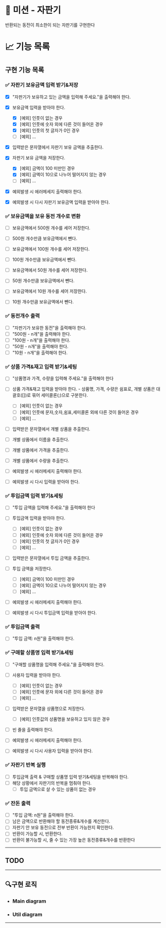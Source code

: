 # 🚀 미션 - 자판기

반환되는 동전이 최소한이 되는 자판기를 구현한다

# 📈 기능 목록

## 구현 기능 목록

### ✅ 자판기 보유금액 입력 받기&저장

+ [x] "자판기가 보유하고 있는 금액을 입력해 주세요."을 출력해야 한다.
+ [x] 보유금액 입력을 받아야 한다.
    + [x] [예외] 인풋이 없는 경우
    + [x] [예외] 인풋에 숫자 외에 다른 것이 들어온 경우
    + [x] [예외] 인풋의 첫 글자가 0인 경우
    + [ ] [예외] ...
+ [x] 입력받은 문자열에서 자판기 보유 금액을 추출한다.

+ [x] 자판기 보유 금액을 저장한다.
    + [x] [예외] 금액이 100 미만인 경우
    + [x] [예외] 금액이 10으로 나누어 떨어지지 않는 경우
    + [ ] [예외] ...

+ [x] 예외발생 시 에러메세지 출력해야 한다.
+ [x] 예외발생 시 다시 자판기 보유금액 입력을 받아야 한다.

### ✅ 보유금액을 보유 동전 개수로 변환

+ [ ] 보유금액에서 500원 개수를 세어 저장한다.
+ [ ] 500원 개수만큼 보유금액에서 뺀다.

+ [ ] 보유금액에서 100원 개수를 세어 저장한다.
+ [ ] 100원 개수만큼 보유금액에서 뺀다.

+ [ ] 보유금액에서 50원 개수를 세어 저장한다.
+ [ ] 50원 개수만큼 보유금액에서 뺀다.

+ [ ] 보유금액에서 10원 개수를 세어 저장한다.
+ [ ] 10원 개수만큼 보유금액에서 뺀다.

### ✅ 동전개수 출력

+ [ ] "자판기가 보유한 동전"을 출력해야 한다.
+ [ ] "500원 - n개"을 출력해야 한다.
+ [ ] "100원 - n개"을 출력해야 한다.
+ [ ] "50원 - n개"을 출력해야 한다.
+ [ ] "10원 - n개"을 출력해야 한다.

### ✅ 상품 가격&재고 입력 받기&세팅

+ [ ] "상품명과 가격, 수량을 입력해 주세요."을 출력해야 한다
+ [ ] 상품 가격&재고 입력을 받아야 한다. - 상품명, 가격, 수량은 쉼표로, 개별 상품은 대괄호([])로 묶어 세미콜론(;)으로 구분한다.
    + [ ] [예외] 인풋이 없는 경우
    + [ ] [예외] 인풋에 문자,숫자,쉼표,세미콜론 외에 다른 것이 들어온 경우
    + [ ] [예외] ...
+ [ ] 입력받은 문자열에서 개별 상품을 추출한다.
+ [ ] 개별 상품에서 이름을 추출한다.
+ [ ] 개별 상품에서 가격을 추출한다.
+ [ ] 개별 상품에서 수량을 추출한다.

+ [ ] 예외발생 시 에러메세지 출력해야 한다.
+ [ ] 예외발생 시 다시 입력을 받아야 한다.

### ✅ 투입금액 입력 받기&세팅

+ [ ] "투입 금액을 입력해 주세요."을 출력해야 한다
+ [ ] 투입금액 입력을 받아야 한다.
    + [ ] [예외] 인풋이 없는 경우
    + [ ] [예외] 인풋에 숫자 외에 다른 것이 들어온 경우
    + [ ] [예외] 인풋의 첫 글자가 0인 경우
    + [ ] [예외] ...
+ [ ] 입력받은 문자열에서 투입 금액을 추출한다.

+ [ ] 투입 금액을 저장한다.
    + [ ] [예외] 금액이 100 미만인 경우
    + [ ] [예외] 금액이 10으로 나누어 떨어지지 않는 경우
    + [ ] [예외] ...

+ [ ] 예외발생 시 에러메세지 출력해야 한다.
+ [ ] 예외발생 시 다시 투입금액 입력을 받아야 한다.

### ✅ 투입금액 출력

+ [ ] "투입 금액: n원"을 출력해야 한다.

### ✅ 구매할 상품명 입력 받기&세팅

+ [ ] "구매할 상품명을 입력해 주세요."을 출력해야 한다.
+ [ ] 사용자 입력을 받아야 한다.
    + [ ] [예외] 인풋이 없는 경우
    + [ ] [예외] 인풋에 문자 외에 다른 것이 들어온 경우
    + [ ] [예외] ...
+ [ ] 입력받은 문자열을 상품명으로 저장한다.
    + [ ] [예외] 인풋값의 상품명을 보유하고 있지 않은 경우
+ [ ] 빈 줄을 출력해야 한다.

+ [ ] 예외발생 시 에러메세지 출력해야 한다.
+ [ ] 예외발생 시 다시 사용자 입력을 받아야 한다.

### ✅ 자판기 반복 실행

+ [ ] 투입금액 출력 & 구매할 상품명 입력 받기&세팅을 반복해야 한다.
+ [ ] 해당 상황에서 자판기의 반복을 멈춰야 한다.
    + [ ] 투입 금액으로 살 수 있는 상품이 없는 경우

### ✅ 잔돈 출력

+ [ ] "투입 금액: n원"을 출력해야 한다.
+ [ ] 남은 금액으로 반환해야 할 동전종류&개수를 계산한다.
+ [ ] 자판기 안 보유 동전으로 전부 반환이 가능한지 확인한다.
+ [ ] 반환이 가능할 시, 반환한다.
+ [ ] 반환이 불가능할 시, 줄 수 있는 가장 높은 동전종류&개수를 반환한다

---

## TODO

---

## 🔍구현 로직

+ ### Main diagram


+ ### Util diagram

---
